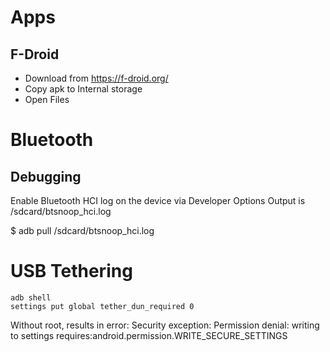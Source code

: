 # Apps

## F-Droid

* Download from https://f-droid.org/
* Copy apk to Internal storage
* Open Files

# Bluetooth

## Debugging

Enable Bluetooth HCI log on the device via Developer Options
Output is  /sdcard/btsnoop_hci.log

$ adb pull /sdcard/btsnoop_hci.log

# USB Tethering

```
adb shell
settings put global tether_dun_required 0
```

Without root, results in error:
Security exception: Permission denial: writing to settings requires:android.permission.WRITE_SECURE_SETTINGS
